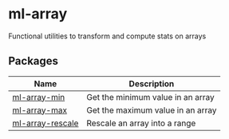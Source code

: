 # ml-array

Functional utilities to transform and compute stats on arrays

## Packages
| Name | Description |
| --- | --- |
| [ml-array-min](./packages/array-min) | Get the minimum value in an array |
| [ml-array-max](./packages/array-max) | Get the maximum value in an array |
| [ml-array-rescale](./packages/array-rescale) | Rescale an array into a range |
